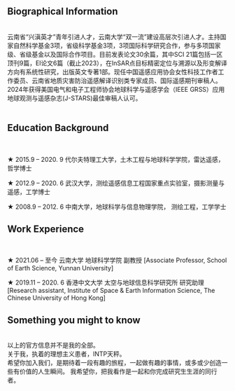 ## Biographical Information ##
<br>
云南省“兴滇英才”青年引进人才，云南大学“双一流”建设高层次引进人才。主持国家自然科学基金3项，省级科学基金3项，3项国际科学研究合作，参与多项国家级、省级基金以及国际合作项目。目前发表论文30余篇，其中SCI 21篇包括一区顶刊9篇，EI论文6篇（截止2023），在InSAR点目标精密定位与溯源以及形变解译方向有系统性研究，出版英文专著1部。现任中国遥感应用协会女性科技工作者工作委员、云南省地质灾害防治遥感解译识别类专家成员、国际遥感期刊审稿人。2024年获得美国电气和电子工程师协会地球科学与遥感学会（IEEE GRSS）应用地球观测与遥感杂志(J-STARS)最佳审稿人认可。<br>

<br>

## Education Background ##
<br>

★  2015.9 – 2020. 9 代尔夫特理工大学，土木工程与地球科学学院，雷达遥感，哲学博士

★  2012.9 – 2020. 6 武汉大学，测绘遥感信息工程国家重点实验室，摄影测量与遥感，工学博士 

★  2008.9 – 2012. 6 中南大学，地球科学与信息物理学院， 测绘工程，工学学士

## Work Experience ##

<br>

★  2021.06 – 至今     云南大学 地球科学学院 副教授
     [Associate Professor, School of Earth Science, Yunnan University]

★  2019.11 – 2020. 6  香港中文大学 太空与地球信息科学研究所 研究助理
     [Research assistant, Institute of Space & Earth Information Science, The Chinese University of Hong Kong]

     
## Something you might to know ##
<br>
以上的官方信息并不是我的全部。
<br>
关于我，执着的理想主义患者，INTP天秤。
<br>
希望你加入我们，是期待着一段有趣的旅程，一起做有趣的事情，或多或少创造一些有价值的人生瞬间。
我希望你，把我看作是一起和你完成研究生生涯的同行者。

